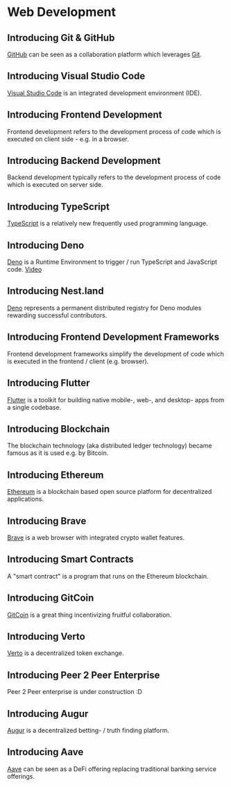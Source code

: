 # Web Development

## Introducing Git & GitHub
[GitHub](https://github.com/) can be seen as a collaboration platform which leverages [Git](https://git-scm.com/downloads).

## Introducing Visual Studio Code
[Visual Studio Code](https://code.visualstudio.com/insiders/) is an integrated development environment (IDE).

## Introducing Frontend Development
Frontend development refers to the development process of code which is executed on client side - e.g. in a browser.

## Introducing Backend Development
Backend development typically refers to the development process of code which is executed on server side.

## Introducing TypeScript
[TypeScript](https://www.typescriptlang.org/) is a relatively new frequently used programming language. 

## Introducing Deno
[Deno](https://deno.land/) is a Runtime Environment to trigger / run TypeScript and JavaScript code. [Video](https://www.youtube.com/watch?v=mhnpeOLiQTg)

## Introducing Nest.land
[Deno](https://nest.land/) represents a permanent distributed registry for Deno modules rewarding successful contributors.

## Introducing Frontend Development Frameworks
Frontend development frameworks simplify the development of code which is executed in the frontend / client (e.g. browser).   

## Introducing Flutter
[Flutter](https://flutter.dev/) is a toolkit for building native mobile-, web-, and desktop- apps from a single codebase.

## Introducing Blockchain
The blockchain technology (aka distributed ledger technology) became famous as it is used e.g. by Bitcoin.  

## Introducing Ethereum
[Ethereum](https://ethereum.org/en) is a blockchain based open source platform for decentralized applications.

## Introducing Brave 
[Brave](https://brave.com) is a web browser with integrated crypto wallet features.

## Introducing Smart Contracts
A "smart contract" is a program that runs on the Ethereum blockchain.

## Introducing GitCoin
[GitCoin](https://gitcoin.co/) is a great thing incentivizing fruitful collaboration.

## Introducing Verto 
[Verto](https://verto.exchange/) is a decentralized token exchange.

## Introducing Peer 2 Peer Enterprise
Peer 2 Peer enterprise is under construction :D 

## Introducing Augur
[Augur](https://www.augur.net/) is a decentralized betting- / truth finding platform. 

## Introducing Aave
[Aave](https://aave.com/) can be seen as a DeFi offering replacing traditional banking service offerings.



